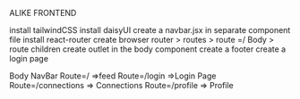 ALIKE FRONTEND

install tailwindCSS
install daisyUI
create a navbar.jsx in separate component file
install react-router 
create browser router > routes > route =/ Body > route children
create outlet in the body component
create a footer
create a login page











Body
    NavBar
    Route=/ =>feed
    Route=/login =>Login Page
    Route=/connections => Connections
    Route=/profile => Profile
